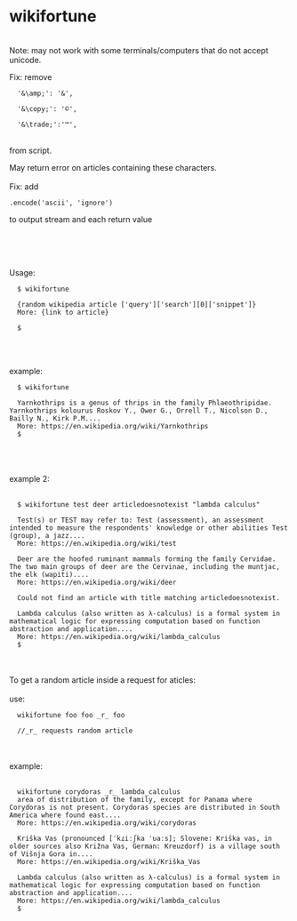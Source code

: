 # wikifortune

<br/>
Note: may not work with some terminals/computers that do not accept unicode.

<br/>

Fix: remove 

      '&\amp;': '&',
      
      '&\copy;': '©',
      
      '&\trade;':'™',
      
<br/>
  from script.
  
 <br/> 
  
May return error on articles containing these characters. 
<br/>
<br/>
Fix: add

    .encode('ascii', 'ignore')
    
to output stream and each return value
  
<br/>
<br/>
<br/>

Usage:
<br/>


      $ wikifortune

      {random wikipedia article ['query']['search'][0]['snippet']}
      More: {link to article}

      $
<br/>
<br/>

example:
<br/>

      $ wikifortune

      Yarnkothrips is a genus of thrips in the family Phlaeothripidae. Yarnkothrips kolourus Roskov Y., Ower G., Orrell T., Nicolson D., Bailly N., Kirk P.M....
      More: https://en.wikipedia.org/wiki/Yarnkothrips
      $
<br/>
<br/>
<br/>
example 2:
<br/>
<br/>

      $ wikifortune test deer articledoesnotexist "lambda calculus"

      Test(s) or TEST may refer to: Test (assessment), an assessment intended to measure the respondents' knowledge or other abilities Test (group), a jazz....
      More: https://en.wikipedia.org/wiki/test

      Deer are the hoofed ruminant mammals forming the family Cervidae. The two main groups of deer are the Cervinae, including the muntjac, the elk (wapiti)....
      More: https://en.wikipedia.org/wiki/deer

      Could not find an article with title matching articledoesnotexist.

      Lambda calculus (also written as λ-calculus) is a formal system in mathematical logic for expressing computation based on function abstraction and application....
      More: https://en.wikipedia.org/wiki/lambda_calculus
      $
<br/>
<br/>
To get a random article inside a request for aticles:
<br/><br/>
use:

      wikifortune foo foo _r_ foo
      
      //_r_ requests random article
<br/><br/>
example:
<br/>
<br/>

      wikifortune corydoras _r_ lambda_calculus
      area of distribution of the family, except for Panama where Corydoras is not present. Corydoras species are distributed in South America where found east....
      More: https://en.wikipedia.org/wiki/corydoras

      Kriška Vas (pronounced [ˈkɾiːʃka ˈʋaːs]; Slovene: Kriška vas, in older sources also Križna Vas, German: Kreuzdorf) is a village south of Višnja Gora in....
      More: https://en.wikipedia.org/wiki/Kriška_Vas

      Lambda calculus (also written as λ-calculus) is a formal system in mathematical logic for expressing computation based on function abstraction and application....
      More: https://en.wikipedia.org/wiki/lambda_calculus 
      $





